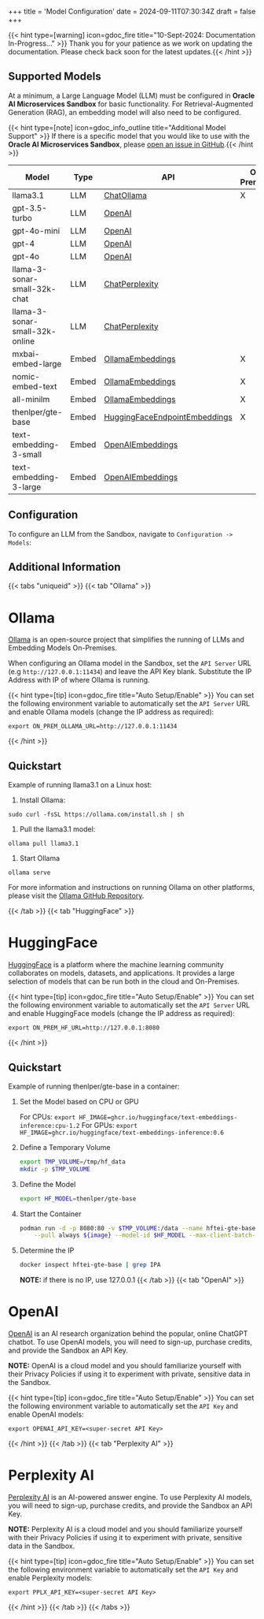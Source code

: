 +++
title = 'Model Configuration'
date = 2024-09-11T07:30:34Z
draft = false
+++

{{< hint type=[warning] icon=gdoc_fire title="10-Sept-2024: Documentation In-Progress..." >}}
Thank you for your patience as we work on updating the documentation. Please check back soon for the latest updates.{{< /hint >}}

## Supported Models

At a minimum, a Large Language Model (LLM) must be configured in **Oracle AI Microservices Sandbox** for basic functionality. For Retrieval-Augmented Generation (RAG), an embedding model will also need to be configured.

{{< hint type=[note] icon=gdoc_info_outline title="Additional Model Support" >}}
If there is a specific model that you would like to use with the **Oracle AI Microservices Sandbox**, please [open an issue in GitHub](https://github.com/oracle-samples/oaim-sandbox/issues/new).{{< /hint >}}

| Model                          | Type  | API                                           | On-Premises |
| ------------------------------ | ----- | --------------------------------------------- | ----------- |
| llama3.1                       | LLM   | [ChatOllama](#additional-information)         | X           |
| gpt-3.5-turbo                  | LLM   | [OpenAI](#additional-information)             |             |
| gpt-4o-mini                    | LLM   | [OpenAI](#additional-information)             |             |
| gpt-4                          | LLM   | [OpenAI](#additional-information)             |             |
| gpt-4o                         | LLM   | [OpenAI](#additional-information)             |             |
| llama-3-sonar-small-32k-chat   | LLM   | [ChatPerplexity](#additional-information)     |             |
| llama-3-sonar-small-32k-online | LLM   | [ChatPerplexity](#additional-information)     |             |
| mxbai-embed-large              | Embed | [OllamaEmbeddings](#additional-information)   | X           |
| nomic-embed-text               | Embed | [OllamaEmbeddings](#additional-information)   | X           |
| all-minilm                     | Embed | [OllamaEmbeddings](#additional-information)   | X           |
| thenlper/gte-base              | Embed | [HuggingFaceEndpointEmbeddings](#additional-information) | X|
| text-embedding-3-small         | Embed | [OpenAIEmbeddings](#additional-information)   |             |
| text-embedding-3-large         | Embed | [OpenAIEmbeddings](#additional-information)   |             |

## Configuration

To configure an LLM from the Sandbox, navigate to `Configuration -> Models`:

## Additional Information
{{< tabs "uniqueid" >}}
{{< tab "Ollama" >}}
# Ollama 
[Ollama](https://ollama.com/) is an open-source project that simplifies the running of LLMs and Embedding Models On-Premises.

When configuring an Ollama model in the Sandbox, set the `API Server` URL (e.g `http://127.0.0.1:11434`) and leave the API Key blank. Substitute the IP Address with IP of where Ollama is running.

{{< hint type=[tip] icon=gdoc_fire title="Auto Setup/Enable" >}}
You can set the following environment variable to automatically set the `API Server` URL and enable Ollama models (change the IP address as required):

```shell
export ON_PREM_OLLAMA_URL=http://127.0.0.1:11434
```

{{< /hint >}}

## Quickstart

Example of running llama3.1 on a Linux host:

1. Install Ollama:

```shell
sudo curl -fsSL https://ollama.com/install.sh | sh
```

1. Pull the llama3.1 model:

```shell
ollama pull llama3.1
```

1. Start Ollama

```shell
ollama serve
```

For more information and instructions on running Ollama on other platforms, please visit the [Ollama GitHub Repository](https://github.com/ollama/ollama/blob/main/README.md#quickstart).

{{< /tab >}}
{{< tab "HuggingFace" >}} 
# HuggingFace

[HuggingFace](https://huggingface.co/) is a platform where the machine learning community collaborates on models, datasets, and applications. It provides a large selection of models that can be run both in the cloud and On-Premises.

{{< hint type=[tip] icon=gdoc_fire title="Auto Setup/Enable" >}}
You can set the following environment variable to automatically set the `API Server` URL and enable HuggingFace models (change the IP address as required):

```shell
export ON_PREM_HF_URL=http://127.0.0.1:8080
```

{{< /hint >}}

## Quickstart

Example of running thenlper/gte-base in a container:

1. Set the Model based on CPU or GPU

   For CPUs: `export HF_IMAGE=ghcr.io/huggingface/text-embeddings-inference:cpu-1.2`
   For GPUs: `export HF_IMAGE=ghcr.io/huggingface/text-embeddings-inference:0.6`

1. Define a Temporary Volume

   ```bash
   export TMP_VOLUME=/tmp/hf_data
   mkdir -p $TMP_VOLUME
   ```

1. Define the Model

   ```bash
   export HF_MODEL=thenlper/gte-base
   ```

1. Start the Container

   ```bash
   podman run -d -p 8080:80 -v $TMP_VOLUME:/data --name hftei-gte-base \
       --pull always ${image} --model-id $HF_MODEL --max-client-batch-size 5024
   ```

1. Determine the IP

   ```bash
   docker inspect hftei-gte-base | grep IPA
   ```

   **NOTE:** if there is no IP, use 127.0.0.1 
{{< /tab >}}
{{< tab "OpenAI" >}}
# OpenAI

[OpenAI](https://openai.com/api/) is an AI research organization behind the popular, online ChatGPT chatbot. To use OpenAI models, you will need to sign-up, purchase credits, and provide the Sandbox an API Key.

**NOTE:** OpenAI is a cloud model and you should familiarize yourself with their Privacy Policies if using it to experiment with private, sensitive data in the Sandbox.

{{< hint type=[tip] icon=gdoc_fire title="Auto Setup/Enable" >}}
You can set the following environment variable to automatically set the `API Key` and enable OpenAI models:

```shell
export OPENAI_API_KEY=<super-secret API Key>
```
{{< /hint >}}
{{< /tab >}}
{{< tab "Perplexity AI" >}}
# Perplexity AI

[Perplexity AI](https://docs.perplexity.ai/getting-started) is an AI-powered answer engine. To use Perplexity AI models, you will need to sign-up, purchase credits, and provide the Sandbox an API Key.

**NOTE:** Perplexity AI is a cloud model and you should familiarize yourself with their Privacy Policies if using it to experiment with private, sensitive data in the Sandbox.

{{< hint type=[tip] icon=gdoc_fire title="Auto Setup/Enable" >}}
You can set the following environment variable to automatically set the `API Key` and enable Perplexity models:

```shell
export PPLX_API_KEY=<super-secret API Key>
```

{{< /hint >}}
{{< /tab >}}
{{< /tabs >}}
